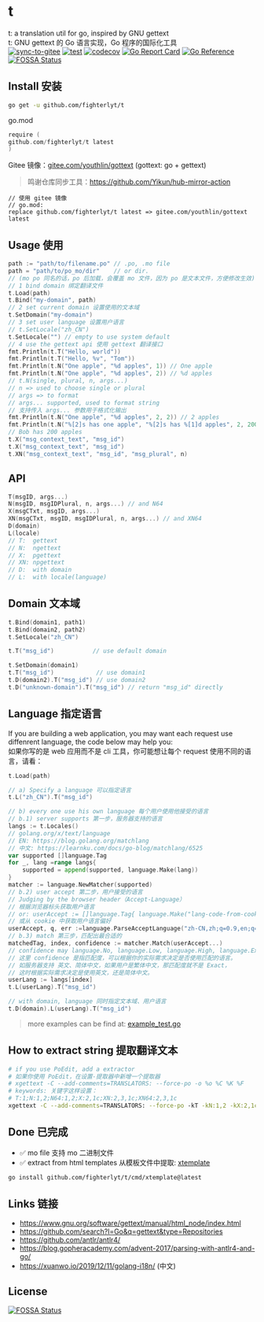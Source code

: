 # t
t: a translation util for go, inspired by GNU gettext  
t: GNU gettext 的 Go 语言实现，Go 程序的国际化工具  
[![sync-to-gitee](https://github.com/fighterlyt/t/actions/workflows/gitee.yaml/badge.svg)](https://github.com/fighterlyt/t/actions/workflows/gitee.yaml)
[![test](https://github.com/fighterlyt/t/actions/workflows/test.yaml/badge.svg)](https://github.com/fighterlyt/t/actions/workflows/test.yaml)
[![codecov](https://codecov.io/gh/youthlin/t/branch/main/graph/badge.svg?token=6RyU5nb3YT)](https://codecov.io/gh/youthlin/t)
[![Go Report Card](https://goreportcard.com/badge/github.com/fighterlyt/t)](https://goreportcard.com/report/github.com/fighterlyt/t)
[![Go Reference](https://pkg.go.dev/badge/github.com/fighterlyt/t.svg)](https://pkg.go.dev/github.com/fighterlyt/t)
[![FOSSA Status](https://app.fossa.com/api/projects/git%2Bgithub.com%2Fyouthlin%2Ft.svg?type=shield)](https://app.fossa.com/projects/git%2Bgithub.com%2Fyouthlin%2Ft?ref=badge_shield)


## Install 安装

```bash
go get -u github.com/fighterlyt/t
```

go.mod
```go
require (
github.com/fighterlyt/t latest
)
```

Gitee 镜像：[gitee.com/youthlin/gottext](gitee.com/youthlin/gottext) (gottext: go + gettext)
> 鸣谢仓库同步工具：https://github.com/Yikun/hub-mirror-action
```
// 使用 gitee 镜像
// go.mod:
replace github.com/fighterlyt/t latest => gitee.com/youthlin/gottext latest
```


## Usage 使用
```go
path := "path/to/filename.po" // .po, .mo file
path = "path/to/po_mo/dir"    // or dir.
// (mo po 同名的话，po 后加载，会覆盖 mo 文件，因为 po 是文本文件，方便修改生效)
// 1 bind domain 绑定翻译文件
t.Load(path)
t.Bind("my-domain", path)
// 2 set current domain 设置使用的文本域
t.SetDomain("my-domain")
// 3 set user language 设置用户语言
// t.SetLocale("zh_CN")
t.SetLocale("") // empty to use system default
// 4 use the gettext api 使用 gettext 翻译接口
fmt.Println(t.T("Hello, world"))
fmt.Println(t.T("Hello, %v", "Tom"))
fmt.Println(t.N("One apple", "%d apples", 1)) // One apple
fmt.Println(t.N("One apple", "%d apples", 2)) // %d apples
// t.N(single, plural, n, args...)
// n => used to choose single or plural
// args => to format
// args... supported, used to format string
// 支持传入 args... 参数用于格式化输出
fmt.Println(t.N("One apple", "%d apples", 2, 2)) // 2 apples
fmt.Println(t.N("%[2]s has one apple", "%[2]s has %[1]d apples", 2, 200, "Bob"))
// Bob has 200 apples
t.X("msg_context_text", "msg_id")
t.X("msg_context_text", "msg_id")
t.XN("msg_context_text", "msg_id", "msg_plural", n)
```

## API
```go
T(msgID, args...)
N(msgID, msgIDPlural, n, args...) // and N64
X(msgCTxt, msgID, args...)
XN(msgCTxt, msgID, msgIDPlural, n, args...) // and XN64
D(domain)
L(locale)
// T:  gettext
// N:  ngettext
// X:  pgettext
// XN: npgettext
// D:  with domain
// L:  with locale(language)
```

## Domain 文本域
```go
t.Bind(domain1, path1)
t.Bind(domain2, path2)
t.SetLocale("zh_CN")

t.T("msg_id")           // use default domain

t.SetDomain(domain1)
t.T("msg_id")            // use domain1
t.D(domain2).T("msg_id") // use domain2
t.D("unknown-domain").T("msg_id") // return "msg_id" directly

```

## Language 指定语言
If you are building a web application, you may want each request use diffenrent language, the code below may help you:  
如果你写的是 web 应用而不是 cli 工具，你可能想让每个 request 使用不同的语言，请看：

```go
t.Load(path)

// a) Specify a language 可以指定语言
t.L("zh_CN").T("msg_id")

// b) every one use his own language 每个用户使用他接受的语言
// b.1) server supports 第一步，服务器支持的语言
langs := t.Locales()
// golang.org/x/text/language
// EN: https://blog.golang.org/matchlang
// 中文: https://learnku.com/docs/go-blog/matchlang/6525
var supported []language.Tag
for _, lang =range langs{
    supported = append(supported, language.Make(lang))
}
matcher := language.NewMatcher(supported)
// b.2) user accept 第二步，用户接受的语言
// Judging by the browser header（Accept-Language）
// 根据浏览器标头获取用户语言
// or: userAccept := []language.Tag{ language.Make("lang-code-from-cookie") }
// 或从 cookie 中获取用户语言偏好
userAccept, q, err :=language.ParseAcceptLanguage("zh-CN,zh;q=0.9,en;q=0.8,en-GB;q=0.7,en-US;q=0.6")
// b.3) match 第三步，匹配出最合适的
matchedTag, index, confidence := matcher.Match(userAccept...)
// confidence may language.No, language.Low, language.High, language.Exact
// 这里 confidence 是指匹配度，可以根据你的实际需求决定是否使用匹配的语言。
// 如服务器支持 英文、简体中文，如果用户是繁体中文，那匹配度就不是 Exact，
// 这时根据实际需求决定是使用英文，还是简体中文。
userLang := langs[index]
t.L(userLang).T("msg_id")

// with domain, language 同时指定文本域、用户语言
t.D(domain).L(userLang).T("msg_id")
```

> more examples can be find at: [example_test.go](example_test.go)

## How to extract string 提取翻译文本
```bash
# if you use PoEdit, add a extractor
# 如果你使用 PoEdit，在设置-提取器中新增一个提取器
# ‪xgettext -C --add-comments=TRANSLATORS: --force-po -o %o %C %K %F
# keywords: 关键字这样设置：
# T:1;N:1,2;N64:1,2;X:2,1c;XN:2,3,1c;XN64:2,3,1c
‪xgettext -C --add-comments=TRANSLATORS: --force-po ‪-kT -kN:1,2 -kX:2,1c -kXN:2,3,1c  *.go
```

## Done 已完成
- ✅ mo file 支持 mo 二进制文件
- ✅ extract from html templates 从模板文件中提取: [xtemplate](cmd/xtemplate/)
```bash
go install github.com/fighterlyt/t/cmd/xtemplate@latest
```

## Links 链接
- https://www.gnu.org/software/gettext/manual/html_node/index.html
- https://github.com/search?l=Go&q=gettext&type=Repositories
- https://github.com/antlr/antlr4/
- https://blog.gopheracademy.com/advent-2017/parsing-with-antlr4-and-go/
- https://xuanwo.io/2019/12/11/golang-i18n/ (中文)



## License
[![FOSSA Status](https://app.fossa.com/api/projects/git%2Bgithub.com%2Fyouthlin%2Ft.svg?type=large)](https://app.fossa.com/projects/git%2Bgithub.com%2Fyouthlin%2Ft?ref=badge_large)